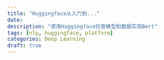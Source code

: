 ```yaml
---
title: "Huggingface从入门到..."
date: 
description: "使用Huggingface托管模型和数据实现Bert"
tags: [nlp, huggingface, platform]
categories: Deep Learning
draft: true
---
```


